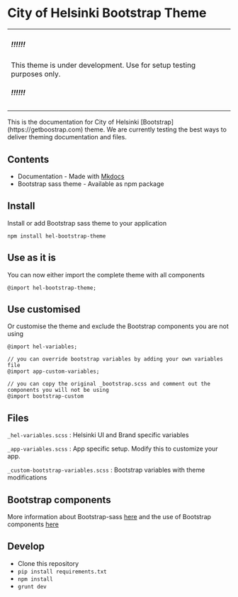 # City of Helsinki Bootstrap Theme

<table><tr><td><h5>!!!!!!</h5> This theme is under development. Use for setup testing purposes only.<h5>!!!!!!</h5></td></tr></table>
This is the documentation for City of Helsinki [Bootstrap](https://getboostrap.com) theme. We are currently testing the best ways to deliver theming documentation and files.

## Contents

* Documentation - Made with [Mkdocs](http://www.mkdocs.org)
* Bootstrap sass theme - Available as npm package

## Install

Install or add Bootstrap sass theme to your application
```
npm install hel-bootstrap-theme
```

## Use as it is

You can now either import the complete theme with all components
```
@import hel-bootstrap-theme;
```

## Use customised

Or customise the theme and exclude the Bootstrap components you are not using
```
@import hel-variables;

// you can override bootstrap variables by adding your own variables file
@import app-custom-variables;

// you can copy the original _bootstrap.scss and comment out the components you will not be using
@import bootstrap-custom
```

## Files

``
_hel-variables.scss
``
: Helsinki UI and Brand specific variables

``
_app-variables.scss
``
: App specific setup. Modify this to customize your app.

``
_custom-bootstrap-variables.scss
``
: Bootstrap variables with theme modifications

## Bootstrap components

More information about Bootstrap-sass [here](https://github.com/twbs/bootstrap-sass) and the use of Bootstrap components [here](http://getbootstrap.com/components/)

## Develop

* Clone this repository
* ``pip install requirements.txt``
* ``npm install``
* ``grunt dev``
